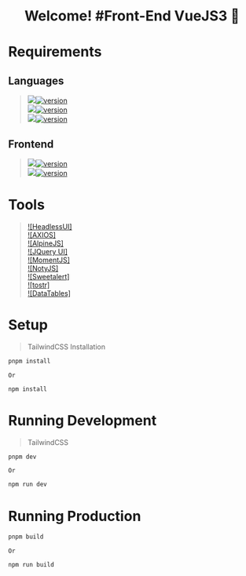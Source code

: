 <h1 align='center'>Welcome! #Front-End VueJS3 🚀</h1>

# Requirements
## Languages
> [<img src="https://img.shields.io/badge/jQuery-0769AD?style=for-the-badge&logo=jquery&logoColor=white" />![version](https://img.shields.io/badge/version-3.7.1-blue)](https://cdnjs.com/libraries/jquery) </br>
> [<img src="https://img.shields.io/badge/Node%20js-339933?style=for-the-badge&logo=nodedotjs&logoColor=white" />![version](https://img.shields.io/badge/version-21.7.1-blue)](https://nodejs.org/en/download/prebuilt-installer) </br>
> [<img src="https://img.shields.io/badge/Vue%20js-35495E?style=for-the-badge&logo=vuedotjs&logoColor=4FC08D" />![version](https://img.shields.io/badge/version-3.5.13-blue)](https://vuejs.org/guide/quick-start.html) </br>

## Frontend
> [<img src="https://img.shields.io/badge/Font_Awesome-339AF0?style=for-the-badge&logo=fontawesome&logoColor=white" />![version](https://img.shields.io/badge/version-6.5.2-blue)](https://cdnjs.com/libraries/font-awesome) </br>
> [<img src="https://img.shields.io/badge/Tailwind_CSS-38B2AC?style=for-the-badge&logo=tailwind-css&logoColor=white" />![version](https://img.shields.io/badge/version-1.7-blue)](https://tailwindcss.com/docs/guides/vite#vue) </br>

# Tools
> [![HeadlessUI]](https://headlessui.com/v1/vue/menu#installation) </br>
> [![AXIOS]](https://axios-http.com/docs/intro) </br>
> [![AlpineJS]](https://alpinejs.dev/essentials/installation) </br>
> [![JQuery UI]](https://jqueryui.com) </br>
> [![MomentJS]](https://momentjs.com) </br>
> [![NotyJS]](https://www.jsdelivr.com/package/npm/noty) </br>
> [![Sweetalert]](https://sweetalert2.github.io) </br>
> [![tostr]](https://www.jsdelivr.com/package/npm/toastr) </br>
> [![DataTables]](https://datatables.net/download/) </br>

# Setup
> TailwindCSS Installation
```bash
pnpm install
```
`Or`
```bash
npm install
```

# Running Development
> TailwindCSS
```bash
pnpm dev
```
`Or`
```bash
npm run dev
```

# Running Production
```bash
pnpm build
```
`Or`
```bash
npm run build
```
